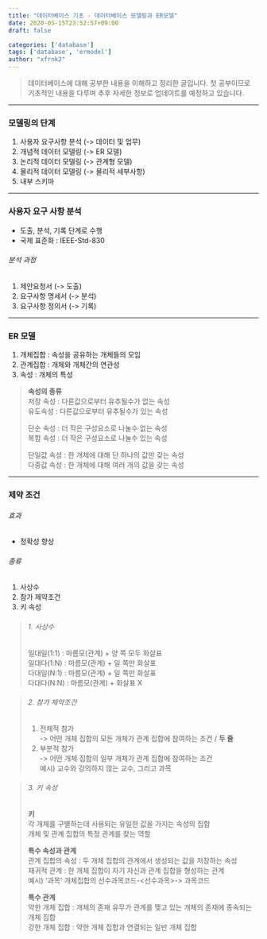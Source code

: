 ```yaml
---
title: "데이터베이스 기초 - 데이터베이스 모델링과 ER모델"
date: 2020-05-15T23:52:57+09:00
draft: false

categories: ['database']
tags: ['database', 'ermodel']
author: "xfrnk2"
---
```

> 데이터베이스에 대해 공부한 내용을 이해하고 정리한 글입니다. 첫 공부이므로 기초적인 내용을 다루며 추후 자세한 정보로 업데이트를 예정하고 있습니다.
---
### 모델링의 단계
1. 사용자 요구사항 분석 (-> 데이터 및 업무)
2. 개념적 데이터 모델링 (-> ER 모델)
3. 논리적 데이터 모델링 (-> 관계형 모델)
4. 물리적 데이터 모델링 (-> 물리적 세부사항)
5. 내부 스키마
---
### 사용자 요구 사항 분석
+ 도출, 분석, 기록 단계로 수행   
+ 국제 표준화 : IEEE-Std-830
###### 분석 과정
1. 제안요청서 (-> 도출)
2. 요구사항 명세서 (-> 분석)
3. 요구사항 정의서 (-> 기록)
---
### ER 모델
1. 개체집합 : 속성을 공유하는 개체들의 모임
2. 관계집합 : 개체와 개체간의 연관성
3. 속성 : 개체의 특성
> **속성의 종류**  
> 저장 속성 : 다른값으로부터 유추될수가 없는 속성  
> 유도속성 : 다른값으로부터 유추될수가 있는 속성  
>  
> 단순 속성 : 더 작은 구성요소로 나눌수 없는 속성  
> 복합 속성 : 더 작은 구성요소로 나눌수 있는 속성  
>  
> 단일값 속성 : 한 개체에 대해 단 하나의 값만 갖는 속성  
> 다중값 속성 : 한 개체에 대해 여러 개의 값을 갖는 속성  
---
### 제약 조건
###### 효과
+ 정확성 향상
###### 종류
1. 사상수
2. 참가 제약조건
3. 키 속성
  
  
> ###### 1. 사상수
> 일대일(1:1) : 마름모(관계) + 양 쪽 모두 화살표  
> 일대다(1:N) : 마름모(관계) + 일 쪽만 화살표  
> 다대일(N:1) : 마름모(관계) + 일 쪽만 화살표  
> 다대다(N:N) : 마름모(관계) + 화살표 X  
  
> ###### 2. 참가 제약조건
> 1. 전체적 참가  
> -> 어떤 개체 집합의 모든 개체가 관계 집합에 참여하는 조건 / **두 줄**  
> 2. 부분적 참가  
> -> 어떤 개체 집합의 일부 개체가 관계 집합에 참여하는 조건  
> 예시) 교수와 강의하지 않는 교수, 그리고 과목
  
> ###### 3. 키 속성
> **키**  
> 각 개체를 구별하는데 사용되는 유일한 값을 가지는 속성의 집합  
> 개체 및 관계 집합의 특정 관계를 찾는 역할    
>  
> **특수 속성과 관계**  
> 관계 집합의 속성 : 두 개체 집합의 관계에서 생성되는 값을 저장하는 속성  
> 재귀적 관계 : 한 개체 집합이 자기 자신과 관계 집합을 형성하는 관계   
> 예시) '과목' 개체집합의 선수과목코드-<선수과목>-> 과목코드  
>  
> **특수 관계**  
> 약한 개체 집합 : 개체의 존재 유무가 관계를 맺고 있는 개체의 존재에 종속되는 개체 집합  
> 강한 개체 집합 : 약한 개체 집합과 연결되는 일반 개체 집합